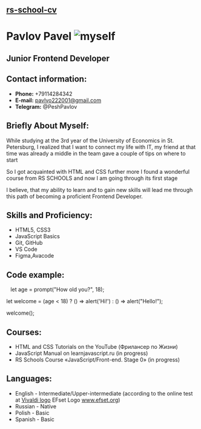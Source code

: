 ## [rs-school-cv](https://vk.com/id367320185)

# Pavlov Pavel                                                           ![myself](https://vk.com/id367320185?z=photo367320185_457255066%2Fphotos367320185 "Моё фото")

   ## Junior Frontend Developer

## Contact information:

* **Phone:** +79114284342
* **E-mail:** pavlvo222001@gmail.com
* **Telegram:** @PeshPavlov

## Briefly About Myself:
While studying at the 3rd year of the University of Economics in St. Petersburg, I realized that I want to connect my life with IT, my friend at that time was already a middle in the team gave a couple of tips on where to start

 So I got acquainted with HTML and CSS further more I found a wonderful course from RS SCHOOLS and now I am going through its first stage

 I believe, that my ability to learn and to gain new skills will lead me through this path of becoming a proficient Frontend Developer.

## Skills and Proficiency:
* HTML5, CSS3
* JavaScript Basics
* Git, GitHub
* VS Code
* Figma,Avacode 

## Code example:
` ` 
let age = prompt("How old you?", 18);

let welcome = (age < 18) ?
  () => alert('Hi!') :
  () => alert("Hello!");

welcome();
` ` 

## Courses:
* HTML and CSS Tutorials on the YouTube  (Фрилансер по Жизни)
* JavaScript Manual on learnjavascript.ru (in progress)
* RS Schools Course «JavaScript/Front-end. Stage 0» (in progress)

## Languages:
* English - Intermediate/Upper-intermediate (according to the online test at  [Vivaldi logo](https://vivaldi.com/wp-content/themes/vivaldicom-theme/img/press/icons/viv_icon.png)  EFset Logo www.efset.org)
* Russian - Native
* Polish - Basic
* Spanish - Basic

